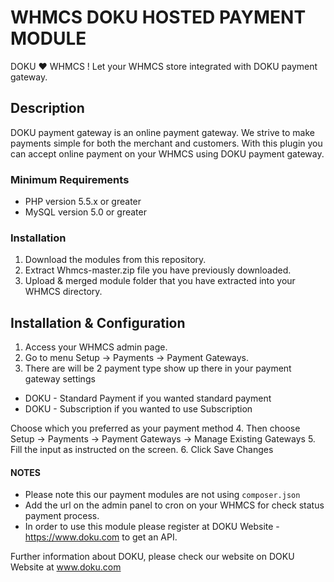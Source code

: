 # WHMCS DOKU HOSTED PAYMENT MODULE #

DOKU ❤️   WHMCS ! Let your WHMCS store integrated with DOKU  payment gateway.

## Description ##

DOKU payment gateway is an online payment gateway. We strive to make payments simple for both the merchant and customers. 
With this plugin you can accept online payment on your WHMCS using DOKU payment gateway.

### Minimum Requirements ###

- PHP version 5.5.x or greater
- MySQL version 5.0 or greater

### Installation ###

1. Download the modules from this repository.
2. Extract Whmcs-master.zip file you have previously downloaded.
3. Upload & merged module folder that you have extracted into your WHMCS directory.

## Installation & Configuration ##

1. Access your WHMCS admin page.
2. Go to menu Setup -> Payments -> Payment Gateways.
3. There are will be 2 payment type show up there in your payment gateway settings
* DOKU - Standard Payment if you wanted standard payment
* DOKU - Subscription if you wanted to use Subscription

Choose which you preferred as your payment method
4. Then choose Setup -> Payments -> Payment Gateways -> Manage Existing Gateways
5. Fill the input as instructed on the screen. 
6. Click Save Changes

#### NOTES ####

* Please note this our payment modules are not using `composer.json` 
* Add the url on the admin panel to cron on your WHMCS for check status payment process.
* In order to use this module please register at DOKU Website - https://www.doku.com to get an API. 

Further information about DOKU, please check our website on  DOKU Website at www.doku.com